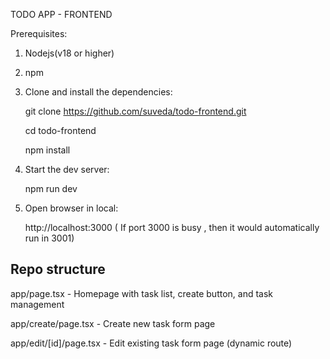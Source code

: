 TODO APP - FRONTEND

Prerequisites:
1. Nodejs(v18 or higher)
2. npm
   




1. Clone and install the dependencies:
   
   git clone https://github.com/suveda/todo-frontend.git
   
   cd todo-frontend
   
   npm install

3. Start the dev server:
   
   npm run dev

5. Open browser in local:

   http://localhost:3000 ( If port 3000 is busy , then it would automatically run in 3001)


## Repo structure

app/page.tsx - Homepage with task list, create button, and task management

app/create/page.tsx - Create new task form page

app/edit/[id]/page.tsx - Edit existing task form page (dynamic route)
   


